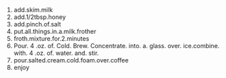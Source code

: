 1. add.skim.milk
2. add.1/2tbsp.honey
3. add.pinch.of.salt
4. put.all.things.in.a.milk.frother
5. froth.mixture.for.2.minutes
6. Pour. 4 .oz. of. Cold. Brew. Concentrate. into. a. glass. over. ice.combine. with. 4 .oz. of. water. and. stir.
7. pour.salted.cream.cold.foam.over.coffee
8. enjoy